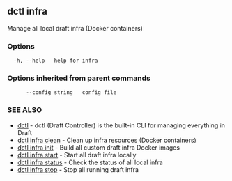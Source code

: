 ## dctl infra

Manage all local draft infra (Docker containers)

### Options

```
  -h, --help   help for infra
```

### Options inherited from parent commands

```
      --config string   config file
```

### SEE ALSO

* [dctl](dctl.md)	 - dctl (Draft Controller) is the built-in CLI for managing everything in Draft
* [dctl infra clean](dctl_infra_clean.md)	 - Clean up infra resources (Docker containers)
* [dctl infra init](dctl_infra_init.md)	 - Build all custom draft infra Docker images
* [dctl infra start](dctl_infra_start.md)	 - Start all draft infra locally
* [dctl infra status](dctl_infra_status.md)	 - Check the status of all local infra
* [dctl infra stop](dctl_infra_stop.md)	 - Stop all running draft infra

